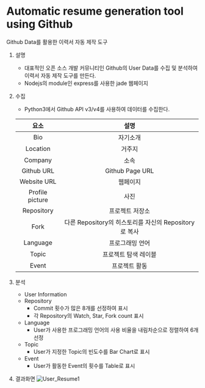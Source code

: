 # Automatic resume generation tool using Github
Github Data를 활용한 이력서 자동 제작 도구

1. 설명
	- 대표적인 오픈 소스 개발 커뮤니티인 Github의 User Data를 수집 및 분석하여 이력서 자동 제작 도구를 만든다.
	- Nodejs의 module인 express를 사용한 jade 웹페이지

2. 수집
	- Python3에서 Github API v3/v4를 사용하여 데이터를 수집한다. <br>
	
	|<center>요소</center>|<center>설명</center>|
	|:-----:|:-----:|
	|<center>Bio</center>|<center>자기소개</center>|
	|<center>Location</center>|<center>거주지</center>|
	|<center>Company</center>|<center>소속</center>|
	|<center>Github URL</center>|<center>Github Page URL</center>|
	|<center>Website URL</center>|<center>웹페이지</center>|
	|<center>Profile picture</center>|<center>사진</center>|
	|<center>Repository</center>|<center>프로젝트 저장소</center>|
	|<center>Fork</center>|<center>다른 Repository의 히스토리를 자신의 Repository로 복사</center>|
	|<center>Language</center>|<center>프로그래밍 언어</center>|
	|<center>Topic</center>|<center>프로젝트 탐색 레이블</center>|
	|<center>Event</center>|<center>프로젝트 활동</center>|

3. 분석
	- User Information
	- Repository
		- Commit 횟수가 많은 8개를 선정하여 표시
		- 각 Repository의 Watch, Star, Fork count 표시
	- Language
		- User가 사용한 프로그래밍 언어의 사용 비율을 내림차순으로 정렬하여 6개 선정
	- Topic
		- User가 지정한 Topic의 빈도수를 Bar Chart로 표시
	- Event
		- User가 활동한 Event의 횟수를 Table로 표시

4. 결과화면
	![User_Resume1]('./img/user_resume1.PNG')
